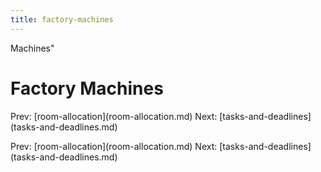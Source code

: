 ```yaml
---
title: factory-machines
---
```


Machines\"

# Factory Machines

Prev: \[room-allocation](room-allocation.md) Next:
\[tasks-and-deadlines](tasks-and-deadlines.md)

Prev: \[room-allocation](room-allocation.md) Next:
\[tasks-and-deadlines](tasks-and-deadlines.md)
